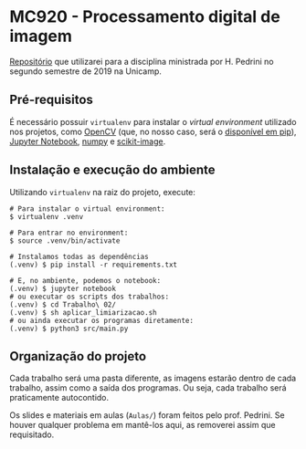 # MC920 - Processamento digital de imagem

[Repositório](https://github.com/rafaelsartori96/MC920/) que utilizarei para a disciplina ministrada por H. Pedrini no segundo semestre de 2019 na Unicamp.

## Pré-requisitos

É necessário possuir `virtualenv` para instalar o _virtual environment_ utilizado nos projetos, como [OpenCV](https://opencv.org/) (que, no nosso caso, será o [disponível em pip](https://pypi.org/project/opencv-python/)), [Jupyter Notebook](https://jupyter.org/), [numpy](https://www.numpy.org/) e [scikit-image](https://scikit-image.org/).

## Instalação e execução do ambiente

Utilizando `virtualenv` na raiz do projeto, execute:

```
# Para instalar o virtual environment:
$ virtualenv .venv

# Para entrar no environment:
$ source .venv/bin/activate

# Instalamos todas as dependências
(.venv) $ pip install -r requirements.txt

# E, no ambiente, podemos o notebook:
(.venv) $ jupyter notebook
# ou executar os scripts dos trabalhos:
(.venv) $ cd Trabalho\ 02/
(.venv) $ sh aplicar_limiarizacao.sh
# ou ainda executar os programas diretamente:
(.venv) $ python3 src/main.py
```

## Organização do projeto

Cada trabalho será uma pasta diferente, as imagens estarão dentro de cada trabalho, assim como a saída dos programas. Ou seja, cada trabalho será praticamente autocontido.

Os slides e materiais em aulas (`Aulas/`) foram feitos pelo prof. Pedrini. Se houver qualquer problema em mantê-los aqui, as removerei assim que requisitado.
